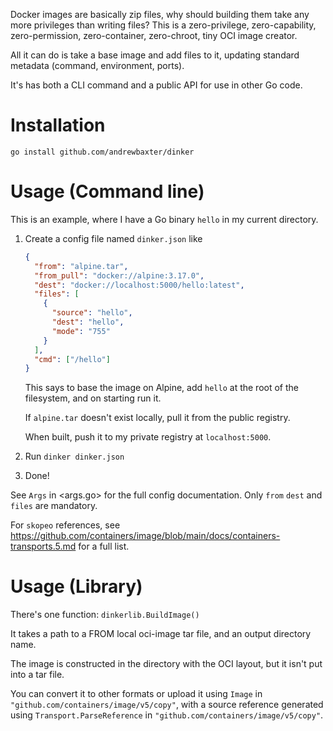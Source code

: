Docker images are basically zip files, why should building them take any more privileges than writing files? This is a zero-privilege, zero-capability, zero-permission, zero-container, zero-chroot, tiny OCI image creator.

All it can do is take a base image and add files to it, updating standard metadata (command, environment, ports).

It's has both a CLI command and a public API for use in other Go code.

# Installation

`go install github.com/andrewbaxter/dinker`

# Usage (Command line)

This is an example, where I have a Go binary `hello` in my current directory.

1. Create a config file named `dinker.json` like

   ```json
   {
     "from": "alpine.tar",
     "from_pull": "docker://alpine:3.17.0",
     "dest": "docker://localhost:5000/hello:latest",
     "files": [
       {
         "source": "hello",
         "dest": "hello",
         "mode": "755"
       }
     ],
     "cmd": ["/hello"]
   }
   ```

   This says to base the image on Alpine, add `hello` at the root of the filesystem, and on starting run it.

   If `alpine.tar` doesn't exist locally, pull it from the public registry.

   When built, push it to my private registry at `localhost:5000`.

2. Run `dinker dinker.json`

3. Done!

See `Args` in <args.go> for the full config documentation. Only `from` `dest` and `files` are mandatory.

For `skopeo` references, see <https://github.com/containers/image/blob/main/docs/containers-transports.5.md> for a full list.

# Usage (Library)

There's one function: `dinkerlib.BuildImage()`

It takes a path to a FROM local oci-image tar file, and an output directory name.

The image is constructed in the directory with the OCI layout, but it isn't put into a tar file.

You can convert it to other formats or upload it using `Image` in `"github.com/containers/image/v5/copy"`, with a source reference generated using `Transport.ParseReference` in `"github.com/containers/image/v5/copy"`.
